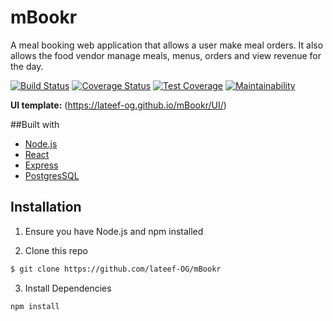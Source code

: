 # mBookr
A meal booking web application that allows a user make meal orders. It also allows the food vendor manage meals, menus, orders and view revenue for the day.

[![Build Status](https://travis-ci.org/lateef-OG/mBookr.svg?branch=feature-integrate-travisCI)](https://travis-ci.org/lateef-OG/mBookr)
[![Coverage Status](https://coveralls.io/repos/github/lateef-OG/mBookr/badge.svg?branch=feature-integrate-coveralls)](https://coveralls.io/github/lateef-OG/mBookr?branch=feature-integrate-coveralls)
[![Test Coverage](https://api.codeclimate.com/v1/badges/92a9ea8557294e5b784a/test_coverage)](https://codeclimate.com/github/lateef-OG/mBookr/test_coverage)
[![Maintainability](https://api.codeclimate.com/v1/badges/92a9ea8557294e5b784a/maintainability)](https://codeclimate.com/github/lateef-OG/mBookr/maintainability)

**UI template:** (https://lateef-og.github.io/mBookr/UI/)

##Built with
- [Node.js](https://nodejs.org/en/)
- [React](https://reactjs.org)
- [Express](https://expressjs.com)
- [PostgresSQL](https://postgresql.org)

## Installation
1. Ensure you have Node.js and npm installed

2. Clone this repo
```bash
$ git clone https://github.com/lateef-OG/mBookr
```
3. Install Dependencies
```bash
npm install
```
